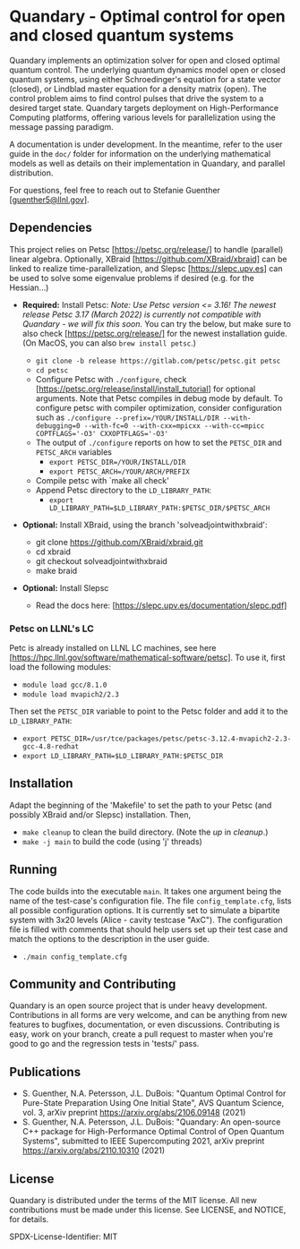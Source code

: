 # Quandary - Optimal control for open and closed quantum systems
Quandary implements an optimization solver for open and closed optimal quantum control. The underlying quantum dynamics model open or closed quantum systems, using either Schroedinger's equation for a state vector (closed), or Lindblad master equation for a density matrix (open). The control problem aims to find control pulses that drive the system to a desired target state. Quandary targets deployment on High-Performance Computing platforms, offering various levels for parallelization using the message passing paradigm. 

A documentation is under development. In the meantime, refer to the user guide in the `doc/` folder for information on the underlying mathematical models as well as details on their implementation in Quandary, and parallel distribution.

For questions, feel free to reach out to Stefanie Guenther [guenther5@llnl.gov].

## Dependencies
This project relies on Petsc [https://petsc.org/release/] to handle (parallel) linear algebra. Optionally, XBraid [https://github.com/XBraid/xbraid] can be linked to realize time-parallelization, and Slepsc [https://slepc.upv.es] can be used to solve some eigenvalue problems if desired (e.g. for the Hessian...)
* **Required:** Install Petsc:
    *Note: Use Petsc version <= 3.16! The newest release Petsc 3.17 (March 2022) is currently not compatible with Quandary - we will fix this soon.*
    You can try the below, but make sure to also check [https://petsc.org/release/] for the newest installation guide. (On MacOS, you can also `brew install petsc`.)
    * `git clone -b release https://gitlab.com/petsc/petsc.git petsc`
    * `cd petsc`
    * Configure Petsc with `./configure`, check [https://petsc.org/release/install/install_tutorial] for optional arguments. Note that Petsc compiles in debug mode by default. To configure petsc with compiler optimization, consider configuration such as
        `./configure --prefix=/YOUR/INSTALL/DIR --with-debugging=0 --with-fc=0 --with-cxx=mpicxx --with-cc=mpicc COPTFLAGS='-O3' CXXOPTFLAGS='-O3'`
    * The output of `./configure` reports on how to set the `PETSC_DIR` and `PETSC_ARCH` variables
        * `export PETSC_DIR=/YOUR/INSTALL/DIR`
        * `export PETSC_ARCH=/YOUR/ARCH/PREFIX`
    * Compile petsc with `make all check'
    * Append Petsc directory to the `LD_LIBRARY_PATH`:
        * `export LD_LIBRARY_PATH=$LD_LIBRARY_PATH:$PETSC_DIR/$PETSC_ARCH`

* **Optional:** Install XBraid, using the branch 'solveadjointwithxbraid': 
    - git clone https://github.com/XBraid/xbraid.git
    - cd xbraid
    - git checkout solveadjointwithxbraid
    - make braid

* **Optional:** Install Slepsc
    * Read the docs here: [https://slepc.upv.es/documentation/slepc.pdf]
 
###  Petsc on LLNL's LC
Petc is already installed on LLNL LC machines, see here [https://hpc.llnl.gov/software/mathematical-software/petsc]. To use it, first load the following modules:
* `module load gcc/8.1.0`
* `module load mvapich2/2.3`

Then set the `PETSC_DIR` variable to point to the Petsc folder and add it to the `LD_LIBRARY_PATH`:
* `export PETSC_DIR=/usr/tce/packages/petsc/petsc-3.12.4-mvapich2-2.3-gcc-4.8-redhat`
* `export LD_LIBRARY_PATH=$LD_LIBRARY_PATH:$PETSC_DIR`

## Installation
Adapt the beginning of the 'Makefile' to set the path to your Petsc (and possibly XBraid and/or Slepsc) installation. Then,
* `make cleanup` to clean the build directory. (Note the *up* in *cleanup*.)
* `make -j main` to build the code (using 'j' threads)


## Running
The code builds into the executable `main`. It takes one argument being the name of the test-case's configuration file. The file `config_template.cfg`, lists all possible configuration options. It is currently set to simulate a bipartite system with 3x20 levels (Alice - cavity testcase "AxC"). The configuration file is filled with comments that should help users set up their test case and match the options to the description in the user guide.
* `./main config_template.cfg`


## Community and Contributing

Quandary is an open source project that is under heavy development. Contributions in all forms are very welcome, and can be anything from new features to bugfixes, documentation, or even discussions. Contributing is easy, work on your branch, create a pull request to master when you're good to go and the regression tests in 'tests/' pass.

## Publications
* S. Guenther, N.A. Petersson, J.L. DuBois: "Quantum Optimal Control for Pure-State Preparation Using One Initial State", AVS Quantum Science, vol. 3, arXiv preprint <https://arxiv.org/abs/2106.09148> (2021)
* S. Guenther, N.A. Petersson, J.L. DuBois: "Quandary: An open-source C++ package for High-Performance Optimal Control of Open Quantum Systems", submitted to IEEE Supercomputing 2021, arXiv preprint <https://arxiv.org/abs/2110.10310> (2021)

## License

Quandary is distributed under the terms of the MIT license. All new contributions must be made under this license. See LICENSE, and NOTICE, for details. 

SPDX-License-Identifier: MIT
